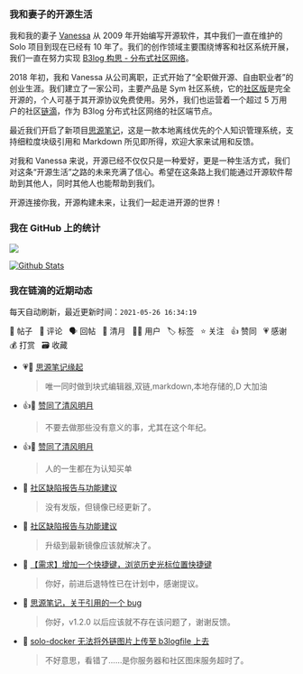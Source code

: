 ### 我和妻子的开源生活

我和我的妻子 [Vanessa](https://github.com/Vanessa219) 从 2009 年开始编写开源软件，其中我们一直在维护的 Solo 项目到现在已经有 10 年了。我们的创作领域主要围绕博客和社区系统开展，我们一直在努力实现 [B3log 构思 - 分布式社区网络](https://ld246.com/article/1546941897596)。

2018 年初，我和 Vanessa 从公司离职，正式开始了“全职做开源、自由职业者”的创业生涯。我们建立了一家公司，主要产品是 Sym 社区系统，它的[社区版](https://github.com/88250/symphony)是完全开源的，个人可基于其开源协议免费使用。另外，我们也运营着一个超过 5 万用户的社区[链滴](https://ld246.com)，作为 B3log 分布式社区网络的社区端节点。

最近我们开启了新项目[思源笔记](https://github.com/siyuan-note/siyuan)，这是一款本地离线优先的个人知识管理系统，支持细粒度块级引用和 Markdown 所见即所得，欢迎大家来试用和反馈。

对我和 Vanessa 来说，开源已经不仅仅只是一种爱好，更是一种生活方式，我们对这条“开源生活”之路的未来充满了信心。希望在这条路上我们能通过开源软件帮助到其他人，同时其他人也能帮助到我们。

开源连接你我，开源构建未来，让我们一起走进开源的世界！

### 我在 GitHub 上的统计

<a title="Hits" target="_blank" href="https://github.com/88250/88250"><img src="https://hits.b3log.org/88250/88250.svg"></a>

[![Github Stats](https://github-readme-stats.vercel.app/api?username=88250&theme=tokyonight&show_icons=true)](https://github.com/88250)

<!--events start -->

### 我在链滴的近期动态

每天自动刷新，最近更新时间：`2021-05-26 16:34:19`

📝 帖子 &nbsp; 💬 评论 &nbsp; 🗣 回帖 &nbsp; 🌙 清月 &nbsp; 👨‍💻 用户 &nbsp; 🏷️ 标签 &nbsp; ⭐️ 关注 &nbsp; 👍 赞同 &nbsp; 💗 感谢 &nbsp; 💰 打赏 &nbsp; 🗃 收藏

* 💗💬 [思源笔记缘起](https://ld246.com/article/1619868273581/comment/1622010199057#comments)

  > 唯一同时做到块式编辑器,双链,markdown,本地存储的,D 大加油
* 👍🌙 [赞同了清风明月](https://ld246.com/member/zyk/breezemoons/1621866559894)

  > 不要去做那些没有意义的事，尤其在这个年纪。
* 👍🌙 [赞同了清风明月](https://ld246.com/member/nomec/breezemoons/1621909135196)

  > 人的一生都在为认知买单
* 💬 [社区缺陷报告与功能建议](https://ld246.com/article/1438049659432/comment/1621951981933#comments)

  > 没有发版，但镜像已经更新了。
* 💬 [社区缺陷报告与功能建议](https://ld246.com/article/1438049659432/comment/1621940256545#comments)

  > 升级到最新镜像应该就解决了。
* 💬 [【需求】增加一个快捷键，浏览历史光标位置快捷键](https://ld246.com/article/1621914873143/comment/1621928356200#comments)

  > 你好，前进后退特性已在计划中，感谢提议。
* 💬 [思源笔记，关于引用的一个 bug](https://ld246.com/article/1621837587299/comment/1621850380335#comments)

  > 你好，v1.2.0 以后应该就不存在该问题了，谢谢反馈。
* 💬 [solo-docker 无法将外链图片上传至 b3logfile 上去](https://ld246.com/article/1621847201096/comment/1621850051293#comments)

  > 不好意思，看错了……是你服务器和社区图床服务超时了。


<!--events end -->
